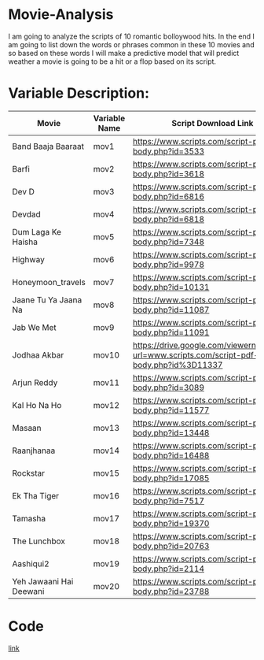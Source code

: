 # Movie-Analysis
I am going to analyze the scripts of 10 romantic bolloywood hits. In the end I am going to list down the words or phrases common in these 10 movies and so based on these words I will make a predictive model that will predict weather a movie is going to be a hit or a flop based on its script.

# Variable Description:
| Movie | Variable Name | Script Download Link|
|---| ----| ---|
| Band Baaja Baaraat | mov1 | https://www.scripts.com/script-pdf-body.php?id=3533 |
| Barfi | mov2 | https://www.scripts.com/script-pdf-body.php?id=3618 |
| Dev D| mov3 | https://www.scripts.com/script-pdf-body.php?id=6816 |
| Devdad| mov4 | https://www.scripts.com/script-pdf-body.php?id=6818 |
| Dum Laga Ke Haisha | mov5 | https://www.scripts.com/script-pdf-body.php?id=7348 |
| Highway | mov6 | https://www.scripts.com/script-pdf-body.php?id=9978 |
| Honeymoon_travels | mov7 | https://www.scripts.com/script-pdf-body.php?id=10131 |
| Jaane Tu Ya Jaana Na | mov8 | https://www.scripts.com/script-pdf-body.php?id=11087 |
| Jab We Met | mov9 | https://www.scripts.com/script-pdf-body.php?id=11091 |
| Jodhaa Akbar | mov10 | https://drive.google.com/viewerng/viewer?url=www.scripts.com/script-pdf-body.php?id%3D11337 |
| Arjun Reddy | mov11 | https://www.scripts.com/script-pdf-body.php?id=3089 |
| Kal Ho Na Ho | mov12 | https://www.scripts.com/script-pdf-body.php?id=11577 |
| Masaan | mov13 | https://www.scripts.com/script-pdf-body.php?id=13448 |
| Raanjhanaa | mov14 | https://www.scripts.com/script-pdf-body.php?id=16488 |
| Rockstar | mov15 | https://www.scripts.com/script-pdf-body.php?id=17085 |
| Ek Tha Tiger | mov16 | https://www.scripts.com/script-pdf-body.php?id=7517 |
| Tamasha | mov17 | https://www.scripts.com/script-pdf-body.php?id=19370 |
| The Lunchbox | mov18 | https://www.scripts.com/script-pdf-body.php?id=20763 |
| Aashiqui2 | mov19 | https://www.scripts.com/script-pdf-body.php?id=2114 |
| Yeh Jawaani Hai Deewani | mov20 | https://www.scripts.com/script-pdf-body.php?id=23788 |

# Code
[link](https://github.com/AADITYAPRABALCHAWLA/Movie-Analysis/blob/main/Code.R)
